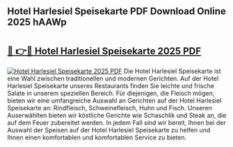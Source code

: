 ## Hotel Harlesiel Speisekarte PDF Download Online 2025 hAAWp

# <h2><a href="http://gc7rnq.nevu.top/?p=Hotel+Harlesiel+Speisekarte">🔗 👉🔴 Hotel Harlesiel Speisekarte 2025 PDF</a></h2>

[![Hotel Harlesiel Speisekarte 2025 PDF](https://i.imgur.com/dBaPXMq.png)](http://gc7rnq.nevu.top/?p=Hotel+Harlesiel+Speisekarte)
Die Hotel Harlesiel Speisekarte ist eine Wahl zwischen traditionellen und modernen Gerichten. Auf der Hotel Harlesiel Speisekarte unseres Restaurants finden Sie leichte und frische Salate in unserem speziellen Bereich. Für diejenigen, die Fleisch mögen, bieten wir eine umfangreiche Auswahl an Gerichten auf der Hotel Harlesiel Speisekarte an: Rindfleisch, Schweinefleisch, Huhn und Fisch. Unseren Auserwählten bieten wir köstliche Gerichte wie Schaschlik und Steak an, die auf dem Feuer zubereitet werden. In jedem Fall sind wir bereit, Ihnen bei der Auswahl der Speisen auf der Hotel Harlesiel Speisekarte zu helfen und Ihnen einen komfortablen und komfortablen Service zu bieten.
